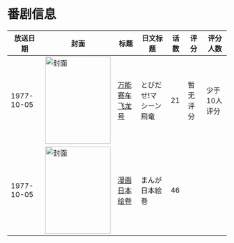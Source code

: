# 番剧信息

|放送日期|封面|标题|日文标题|话数|评分|评分人数|
|---|---|---|---|---|---|---|
|1977-10-05|<img src="//lain.bgm.tv/pic/cover/c/67/a5/292928_x5tdQ.jpg" alt="封面" style="width:150px;height:200px;object-fit:cover;">|[万能赛车飞龙号](https://bangumi.tv/subject/292928)|とびだせ!マシーン飛竜|21|暂无评分|少于10人评分|
|1977-10-05|<img src="//lain.bgm.tv/pic/cover/c/de/49/311637_A09F2.jpg" alt="封面" style="width:150px;height:200px;object-fit:cover;">|[漫画日本绘卷](https://bangumi.tv/subject/311637)|まんが日本絵巻|46|||
